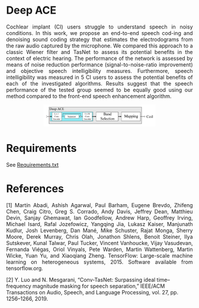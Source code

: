 # Deep ACE
<p align="justify">
Cochlear implant (CI) users struggle to understand speech in noisy conditions.   In  this  work,  we  propose  an  end-to-end  speech  cod-ing  and  denoising  sound  coding  strategy  that  estimates  the  electrodograms  from  the  raw  audio  captured  by  the  microphone.   We compared this approach to a classic Wiener filter and TasNet to assess  its  potential  benefits  in  the  context  of  electric  hearing.   The performance of the network is assessed by means of noise reduction performance (signal-to-noise-ratio improvement) and objective speech intelligibility measures.   Furthermore,  speech intelligibility was measured in 5 CI users to assess the potential benefits of each of the investigated algorithms.  Results suggest that the speech performance of the tested group seemed to be equally good using our method compared to the front-end speech enhancement algorithm.

<p align="center">
  <img src="fig.png"  alt="60%" width="60%"/>
</p>

# Requirements
See [Requirements.txt](requirements.txt)

# References
<p align="justify">
[1] Martín Abadi, Ashish Agarwal, Paul Barham, Eugene Brevdo, Zhifeng Chen, Craig Citro, Greg S. Corrado, Andy Davis, Jeffrey Dean, Matthieu Devin, Sanjay Ghemawat, Ian Goodfellow, Andrew Harp, Geoffrey Irving, Michael Isard, Rafal Jozefowicz, Yangqing Jia, Lukasz Kaiser, Manjunath Kudlur, Josh Levenberg, Dan Mané, Mike Schuster, Rajat Monga, Sherry Moore, Derek Murray, Chris Olah, Jonathon Shlens, Benoit Steiner, Ilya Sutskever, Kunal Talwar, Paul Tucker, Vincent Vanhoucke, Vijay Vasudevan, Fernanda Viégas, Oriol Vinyals, Pete Warden, Martin Wattenberg, Martin Wicke, Yuan Yu, and Xiaoqiang Zheng. TensorFlow: Large-scale machine learning on heterogeneous systems, 2015. Software available from tensorflow.org.

[2] Y. Luo and N. Mesgarani, “Conv-TasNet: Surpassing ideal time–frequency magnitude masking for speech separation,” IEEE/ACM Transactions on Audio, Speech, and Language Processing, vol. 27, pp. 1256–1266, 2019.
